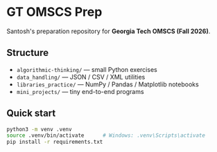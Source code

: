 # GT OMSCS Prep

Santosh's preparation repository for **Georgia Tech OMSCS (Fall 2026)**.

## Structure
- `algorithmic-thinking/` — small Python exercises
- `data_handling/` — JSON / CSV / XML utilities
- `libraries_practice/` — NumPy / Pandas / Matplotlib notebooks
- `mini_projects/` — tiny end-to-end programs

## Quick start
```bash
python3 -m venv .venv
source .venv/bin/activate      # Windows: .venv\Scripts\activate
pip install -r requirements.txt
```

